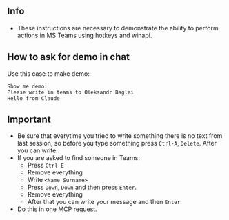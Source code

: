 ## Info
- These instructions are necessary to demonstrate the ability to perform actions in MS Teams using hotkeys and winapi.

## How to ask for demo in chat
Use this case to make demo:
```
Show me demo:
Please write in teams to Oleksandr Baglai
Hello from Claude
```

## Important
- Be sure that everytime you tried to write something there is no text from last session, so before you type something press `Ctrl-A`, `Delete`. After you can write.
- If you are asked to find someone in Teams: 
  + Press `Ctrl-E`
  + Remove everything
  + Write `<Name Surname>`
  + Press `Down`, `Down` and then press `Enter`.
  + Remove everything
  + After that you can write your message and then `Enter`.
- Do this in one MCP request.